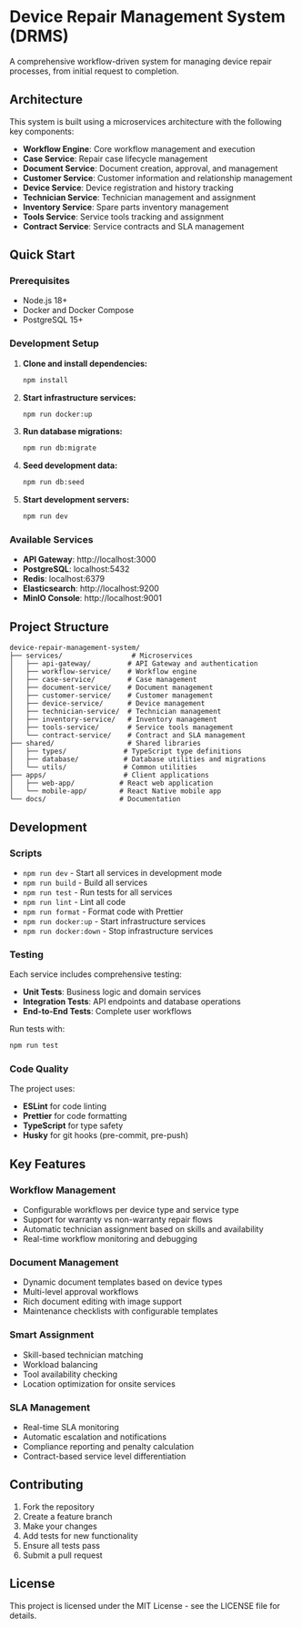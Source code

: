 # Device Repair Management System (DRMS)

A comprehensive workflow-driven system for managing device repair processes, from initial request to completion.

## Architecture

This system is built using a microservices architecture with the following key components:

- **Workflow Engine**: Core workflow management and execution
- **Case Service**: Repair case lifecycle management
- **Document Service**: Document creation, approval, and management
- **Customer Service**: Customer information and relationship management
- **Device Service**: Device registration and history tracking
- **Technician Service**: Technician management and assignment
- **Inventory Service**: Spare parts inventory management
- **Tools Service**: Service tools tracking and assignment
- **Contract Service**: Service contracts and SLA management

## Quick Start

### Prerequisites

- Node.js 18+
- Docker and Docker Compose
- PostgreSQL 15+

### Development Setup

1. **Clone and install dependencies:**
   ```bash
   npm install
   ```

2. **Start infrastructure services:**
   ```bash
   npm run docker:up
   ```

3. **Run database migrations:**
   ```bash
   npm run db:migrate
   ```

4. **Seed development data:**
   ```bash
   npm run db:seed
   ```

5. **Start development servers:**
   ```bash
   npm run dev
   ```

### Available Services

- **API Gateway**: http://localhost:3000
- **PostgreSQL**: localhost:5432
- **Redis**: localhost:6379
- **Elasticsearch**: http://localhost:9200
- **MinIO Console**: http://localhost:9001

## Project Structure

```
device-repair-management-system/
├── services/                 # Microservices
│   ├── api-gateway/         # API Gateway and authentication
│   ├── workflow-service/    # Workflow engine
│   ├── case-service/        # Case management
│   ├── document-service/    # Document management
│   ├── customer-service/    # Customer management
│   ├── device-service/      # Device management
│   ├── technician-service/  # Technician management
│   ├── inventory-service/   # Inventory management
│   ├── tools-service/       # Service tools management
│   └── contract-service/    # Contract and SLA management
├── shared/                  # Shared libraries
│   ├── types/              # TypeScript type definitions
│   ├── database/           # Database utilities and migrations
│   └── utils/              # Common utilities
├── apps/                   # Client applications
│   ├── web-app/           # React web application
│   └── mobile-app/        # React Native mobile app
└── docs/                  # Documentation
```

## Development

### Scripts

- `npm run dev` - Start all services in development mode
- `npm run build` - Build all services
- `npm run test` - Run tests for all services
- `npm run lint` - Lint all code
- `npm run format` - Format code with Prettier
- `npm run docker:up` - Start infrastructure services
- `npm run docker:down` - Stop infrastructure services

### Testing

Each service includes comprehensive testing:

- **Unit Tests**: Business logic and domain services
- **Integration Tests**: API endpoints and database operations
- **End-to-End Tests**: Complete user workflows

Run tests with:
```bash
npm run test
```

### Code Quality

The project uses:

- **ESLint** for code linting
- **Prettier** for code formatting
- **TypeScript** for type safety
- **Husky** for git hooks (pre-commit, pre-push)

## Key Features

### Workflow Management
- Configurable workflows per device type and service type
- Support for warranty vs non-warranty repair flows
- Automatic technician assignment based on skills and availability
- Real-time workflow monitoring and debugging

### Document Management
- Dynamic document templates based on device types
- Multi-level approval workflows
- Rich document editing with image support
- Maintenance checklists with configurable templates

### Smart Assignment
- Skill-based technician matching
- Workload balancing
- Tool availability checking
- Location optimization for onsite services

### SLA Management
- Real-time SLA monitoring
- Automatic escalation and notifications
- Compliance reporting and penalty calculation
- Contract-based service level differentiation

## Contributing

1. Fork the repository
2. Create a feature branch
3. Make your changes
4. Add tests for new functionality
5. Ensure all tests pass
6. Submit a pull request

## License

This project is licensed under the MIT License - see the LICENSE file for details.